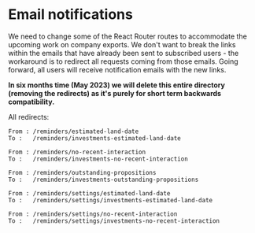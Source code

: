 # Email notifications
We need to change some of the React Router routes to accommodate the upcoming work on
company exports. We don't want to break the links within the emails that have already been sent
to subscribed users - the workaround is to redirect all requests coming from those emails.
Going forward, all users will receive notification emails with the new links. 

**In six months time (May 2023) we will delete this entire directory (removing the redirects) as it's purely for short term backwards compatibility.**

All redirects:

    From : /reminders/estimated-land-date
    To :   /reminders/investments-estimated-land-date

    From : /reminders/no-recent-interaction
    To :   /reminders/investments-no-recent-interaction

    From : /reminders/outstanding-propositions
    To :   /reminders/investments-outstanding-propositions

    From : /reminders/settings/estimated-land-date
    To :   /reminders/settings/investments-estimated-land-date

    From : /reminders/settings/no-recent-interaction
    To :   /reminders/settings/investments-no-recent-interaction
